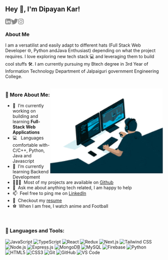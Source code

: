 ## Hey 👋, I'm Dipayan Kar!
<a href='https://www.linkedin.com/in/dipayan-kar-0b887b22b/'><img align='left' alt="linkedin" src="https://github.com/R3d-Dr4g0n/R3d-Dr4g0n/blob/main/assets/linkedin.svg" height='18px'/></a>
<a href='https://x.com/St3r0idalAp3'><img align='left' alt="twitter" src="https://github.com/R3d-Dr4g0n/R3d-Dr4g0n/blob/main/assets/twitter.svg" height='18px'/></a>
<a href='https://www.instagram.com/_dipayan_kar_/'><img align='left' alt="Instagram" src="https://github.com/R3d-Dr4g0n/R3d-Dr4g0n/blob/main/assets/instagram.svg" height='18px'/></a>

<br>

### About Me
I am a versatilist and easily adapt to different hats (Full Stack Web Developer 🌐, Python andJava Enthusiast) depending on what the project requires. I love exploring new tech stack 💻 and leveraging them to build cool stuffs 🛠️. I am currently pursuing my Btech degree in 3rd Year of Information Technology Department of Jalpaiguri government Engineering College.
<br/>
<br/>

<img align="right" alt="GIF" src="https://github.com/R3d-Dr4g0n/R3d-Dr4g0n/blob/main/personal%20pic/200w.gif" width="360px"/>
  
### 🧐 More About Me:

- 🔭 &nbsp;I’m currently working on building and learning **Full-Stack Web Applications**
- 💻 &nbsp; Languages comfortable with- C/C++, Python, Java and Javascript
- 🌱 &nbsp;I’m currently learning Backend Development
- 👨🏻‍💻 &nbsp;Most of my projects are available on [Github]([https://github.com/R3d-Dr4g0n?tab=repositories])
- 💬 &nbsp;Ask me about anything tech related, I am happy to help
- 📫 &nbsp;Feel free to ping me on [LinkedIn](https://www.linkedin.com/in/dipayan-kar-0b887b22b/)
- 📝 &nbsp;Checkout my [resume](https://drive.google.com/file/d/1AXCdZCH_U3Cj9AgowfO_crOWYyEaMiQM/view?usp=sharing)
- ⚽ &nbsp;When I am free, I watch anime and Football

<br>

### 🔨 Languages and Tools:
![JavaScript](https://img.shields.io/badge/-JavaScript-black?style=flat-square&logo=javascript)
![TypeScript](https://img.shields.io/badge/-TypeScript-black?style=flat-square&logo=typescript)
![React](https://img.shields.io/badge/-React-black?style=flat-square&logo=react)
![Redux](https://img.shields.io/badge/-Redux-black?style=flat-square&logo=redux)
![Next.js](https://img.shields.io/badge/-Next.js-black?style=flat-square&logo=next.js)
![Tailwind CSS](https://img.shields.io/badge/-Tailwind%20CSS-black?style=flat-square&logo=tailwind-css)
![Node.js](https://img.shields.io/badge/-Node.js-black?style=flat-square&logo=Node.js)
![Express.js](https://img.shields.io/badge/Express.js-000000?style=flat-square&logo=express&logoColor=white)
![MongoDB](https://img.shields.io/badge/MongoDB-000000?style=flat-square&logo=mongodb&logoColor=47A248)
![MySQL](https://img.shields.io/badge/-MySQL-black?style=flat-square&logo=mysql)
![Firebase](https://img.shields.io/badge/-Firebase-black?style=flat-square&logo=firebase)
![Python](https://img.shields.io/badge/-Python-black?style=flat-square&logo=python)
![HTML5](https://img.shields.io/badge/-HTML5-black?style=flat-square&logo=html5)
![CSS3](https://img.shields.io/badge/-CSS3-black?style=flat-square&logo=css3&logoColor=1572B6)
![Git](https://img.shields.io/badge/-Git-black?style=flat-square&logo=git)
![GitHub](https://img.shields.io/badge/-GitHub-181717?style=flat-square&logo=github)
![VS Code](https://img.shields.io/badge/-VS%20Code-007ACC?style=flat-square&logo=visual-studio-code)

<br>




<br>
